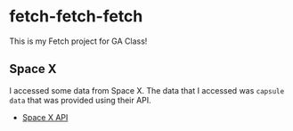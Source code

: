 # fetch-fetch-fetch
This is my Fetch project for GA Class!

## Space X
I accessed some data from Space X. The data that I accessed was `capsule data` that was provided using their API.
- [Space X API](https://docs.spacexdata.com/)